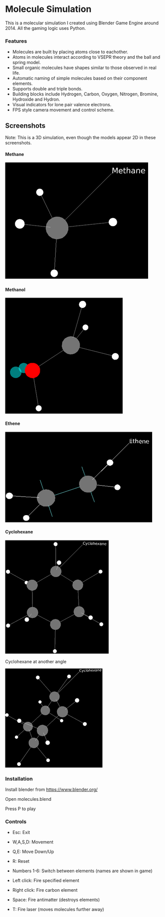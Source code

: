 # Molecule Simulation #

This is a molecular simulation I created using Blender Game Engine around 2014. All the gaming logic uses Python.

### Features ###
* Molecules are built by placing atoms close to eachother. 
* Atoms in molecules interact according to VSEPR theory and the ball and spring model. 
* Small organic molecules have shapes similar to those observed in real life. 
* Automatic naming of simple molecules based on their component elements.
* Supports double and triple bonds.
* Building blocks include Hydrogen, Carbon, Oxygen, Nitrogen, Bromine, Hydroxide and Hydron. 
* Visual indicators for lone pair valence electrons. 
* FPS style camera movement and control scheme. 

## Screenshots ##

Note: This is a 3D simulation, even though the models appear 2D in these screenshots.

#### Methane ####

![Methane](methane.png "Methane")

#### Methanol ####

![Methanol](methanol.png "Methanol")

#### Ethene ####

![Ethene](ethene.png "Ethene")

#### Cyclohexane ####

![Cyclohexane](cyclohexane.png "Cyclohexane")

Cyclohexane at another angle

![Cyclohexane at another angle](cyclohexane_side.png "Cyclohexane at another angle")


### Installation ###

Install blender from https://www.blender.org/ 

Open molecules.blend

Press P to play

### Controls ###
	
* Esc: Exit

* W,A,S,D: Movement

* Q,E: Move Down/Up

* R: Reset

* Numbers 1-6: Switch between elements (names are shown in game)

* Left click: Fire specified element

* Right click: Fire carbon element
    
* Space: Fire antimatter (destroys elements)

* T: Fire laser (moves molecules further away)
